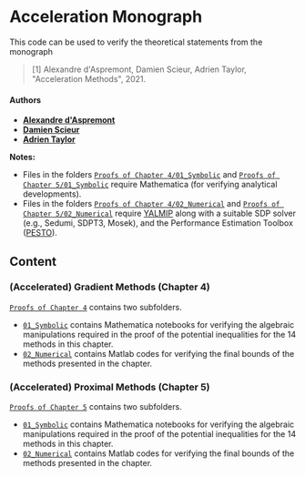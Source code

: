 # Acceleration Monograph

This code can be used to verify the theoretical statements from the monograph

> [1] Alexandre d'Aspremont, Damien Scieur, Adrien Taylor, "Acceleration Methods", 2021.

#### Authors

- [**Alexandre d'Aspremont**](https://www.di.ens.fr/~aspremon/)
- [**Damien Scieur**](https://damienscieur.com/)
- [**Adrien Taylor**](http://www.di.ens.fr/~ataylor/)

**Notes:**
- Files in the folders [`Proofs of Chapter 4/01_Symbolic`](Proofs_of_Chapter_4/01_Symbolic) and [`Proofs of Chapter 5/01_Symbolic`](Proofs_of_Chapter_5/01_Symbolic) require Mathematica (for verifying analytical developments).
- Files in the folders  [`Proofs of Chapter 4/02_Numerical`](Proofs_of_Chapter_4/02_Numerical) and [`Proofs of Chapter 5/02_Numerical`](Proofs_of_Chapter_5/02_Numerical) require [YALMIP](https://yalmip.github.io/) along with a suitable SDP solver (e.g., Sedumi, SDPT3, Mosek), and the Performance Estimation Toolbox ([PESTO](https://github.com/AdrienTaylor/Performance-Estimation-Toolbox)).

## Content

### (Accelerated) Gradient Methods (Chapter 4)

[`Proofs of Chapter 4`](Proofs_of_Chapter_4/) contains two subfolders.
- [`01_Symbolic`](Proofs_of_Chapter_4/01_Symbolic/) contains Mathematica notebooks for verifying the algebraic manipulations required in the proof of the potential inequalities for the 14 methods in this chapter.
- [`02_Numerical`](Proofs_of_Chapter_4/02_Numerical/) contains Matlab codes for verifying the final bounds of the methods presented in the chapter.


### (Accelerated) Proximal Methods (Chapter 5)

[`Proofs of Chapter 5`](Proofs_of_Chapter_5/) contains two subfolders.
- [`01_Symbolic`](Proofs_of_Chapter_5/01_Symbolic/) contains Mathematica notebooks for verifying the algebraic manipulations required in the proof of the potential inequalities for the 14 methods in this chapter.
- [`02_Numerical`](Proofs_of_Chapter_5/02_Numerical/) contains Matlab codes for verifying the final bounds of the methods presented in the chapter.


